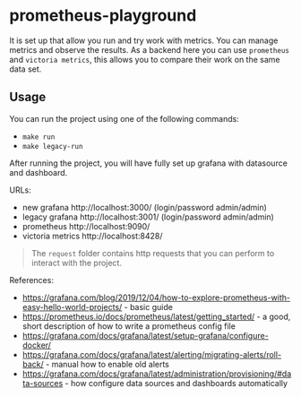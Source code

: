 prometheus-playground
=====================

It is set up that allow you run and try work with metrics. You can manage 
metrics and observe the results. As a backend here you can use `prometheus` and 
`victoria metrics`, this allows you to compare their work on the same data set.

## Usage

You can run the project using one of the following commands:

- `make run`
- `make legacy-run`

After running the project, you will have fully set up grafana with datasource and dashboard.

URLs:

- new grafana http://localhost:3000/ (login/password admin/admin)
- legacy grafana http://localhost:3001/ (login/password admin/admin)
- prometheus http://localhost:9090/
- victoria metrics http://localhost:8428/

> The `request` folder contains http requests that you can perform to interact with the project.

References:

- https://grafana.com/blog/2019/12/04/how-to-explore-prometheus-with-easy-hello-world-projects/ - basic guide
- https://prometheus.io/docs/prometheus/latest/getting_started/ - a good, short description of how to write a prometheus config file
- https://grafana.com/docs/grafana/latest/setup-grafana/configure-docker/
- https://grafana.com/docs/grafana/latest/alerting/migrating-alerts/roll-back/ - manual how to enable old alerts
- https://grafana.com/docs/grafana/latest/administration/provisioning/#data-sources - how configure data sources and dashboards automatically

